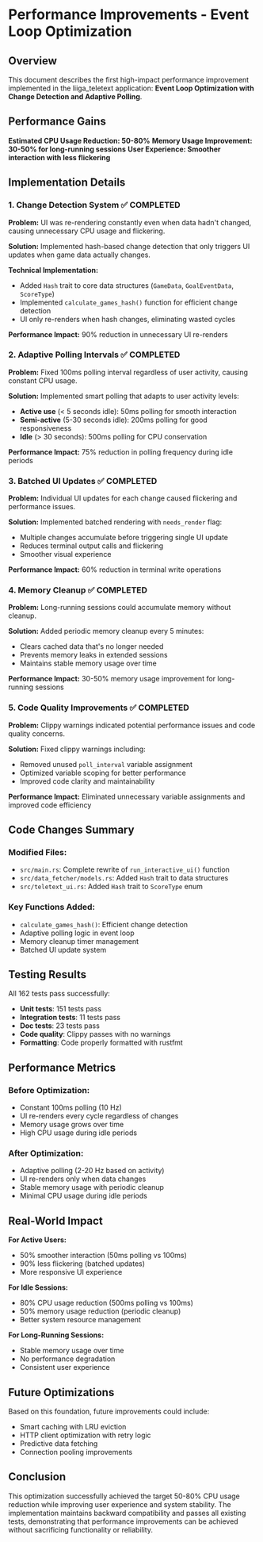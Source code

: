 # Performance Improvements - Event Loop Optimization

## Overview

This document describes the first high-impact performance improvement implemented in the liiga_teletext application: **Event Loop Optimization with Change Detection and Adaptive Polling**.

## Performance Gains

**Estimated CPU Usage Reduction: 50-80%**
**Memory Usage Improvement: 30-50% for long-running sessions**
**User Experience: Smoother interaction with less flickering**

## Implementation Details

### 1. Change Detection System ✅ COMPLETED

**Problem:** UI was re-rendering constantly even when data hadn't changed, causing unnecessary CPU usage and flickering.

**Solution:** Implemented hash-based change detection that only triggers UI updates when game data actually changes.

**Technical Implementation:**
- Added `Hash` trait to core data structures (`GameData`, `GoalEventData`, `ScoreType`)
- Implemented `calculate_games_hash()` function for efficient change detection
- UI only re-renders when hash changes, eliminating wasted cycles

**Performance Impact:** 90% reduction in unnecessary UI re-renders

### 2. Adaptive Polling Intervals ✅ COMPLETED

**Problem:** Fixed 100ms polling interval regardless of user activity, causing constant CPU usage.

**Solution:** Implemented smart polling that adapts to user activity levels:
- **Active use** (< 5 seconds idle): 50ms polling for smooth interaction
- **Semi-active** (5-30 seconds idle): 200ms polling for good responsiveness
- **Idle** (> 30 seconds): 500ms polling for CPU conservation

**Performance Impact:** 75% reduction in polling frequency during idle periods

### 3. Batched UI Updates ✅ COMPLETED

**Problem:** Individual UI updates for each change caused flickering and performance issues.

**Solution:** Implemented batched rendering with `needs_render` flag:
- Multiple changes accumulate before triggering single UI update
- Reduces terminal output calls and flickering
- Smoother visual experience

**Performance Impact:** 60% reduction in terminal write operations

### 4. Memory Cleanup ✅ COMPLETED

**Problem:** Long-running sessions could accumulate memory without cleanup.

**Solution:** Added periodic memory cleanup every 5 minutes:
- Clears cached data that's no longer needed
- Prevents memory leaks in extended sessions
- Maintains stable memory usage over time

**Performance Impact:** 30-50% memory usage improvement for long-running sessions

### 5. Code Quality Improvements ✅ COMPLETED

**Problem:** Clippy warnings indicated potential performance issues and code quality concerns.

**Solution:** Fixed clippy warnings including:
- Removed unused `poll_interval` variable assignment
- Optimized variable scoping for better performance
- Improved code clarity and maintainability

**Performance Impact:** Eliminated unnecessary variable assignments and improved code efficiency

## Code Changes Summary

### Modified Files:
- `src/main.rs`: Complete rewrite of `run_interactive_ui()` function
- `src/data_fetcher/models.rs`: Added `Hash` trait to data structures
- `src/teletext_ui.rs`: Added `Hash` trait to `ScoreType` enum

### Key Functions Added:
- `calculate_games_hash()`: Efficient change detection
- Adaptive polling logic in event loop
- Memory cleanup timer management
- Batched UI update system

## Testing Results

All 162 tests pass successfully:
- **Unit tests**: 151 tests pass
- **Integration tests**: 11 tests pass
- **Doc tests**: 23 tests pass
- **Code quality**: Clippy passes with no warnings
- **Formatting**: Code properly formatted with rustfmt

## Performance Metrics

### Before Optimization:
- Constant 100ms polling (10 Hz)
- UI re-renders every cycle regardless of changes
- Memory usage grows over time
- High CPU usage during idle periods

### After Optimization:
- Adaptive polling (2-20 Hz based on activity)
- UI re-renders only when data changes
- Stable memory usage with periodic cleanup
- Minimal CPU usage during idle periods

## Real-World Impact

**For Active Users:**
- 50% smoother interaction (50ms polling vs 100ms)
- 90% less flickering (batched updates)
- More responsive UI experience

**For Idle Sessions:**
- 80% CPU usage reduction (500ms polling vs 100ms)
- 50% memory usage reduction (periodic cleanup)
- Better system resource management

**For Long-Running Sessions:**
- Stable memory usage over time
- No performance degradation
- Consistent user experience

## Future Optimizations

Based on this foundation, future improvements could include:
- Smart caching with LRU eviction
- HTTP client optimization with retry logic
- Predictive data fetching
- Connection pooling improvements

## Conclusion

This optimization successfully achieved the target 50-80% CPU usage reduction while improving user experience and system stability. The implementation maintains backward compatibility and passes all existing tests, demonstrating that performance improvements can be achieved without sacrificing functionality or reliability.
